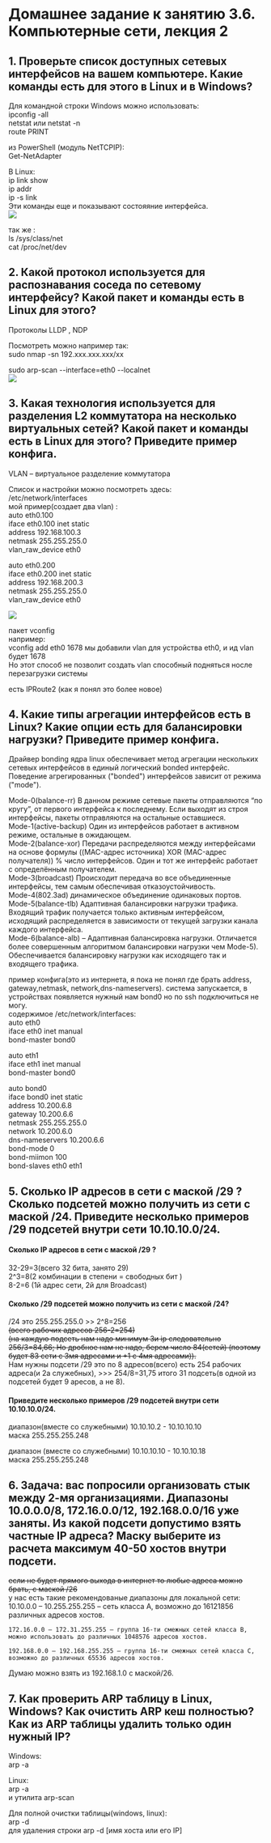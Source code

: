 # Домашнее задание к занятию 3.6. Компьютерные сети, лекция 2  

## 1. Проверьте список доступных сетевых интерфейсов на вашем компьютере. Какие команды есть для этого в Linux и в Windows?  

Для командной строки Windows можно использовать:  
ipconfig -all  
netstat или netstat -n  
route PRINT  

из PowerShell (модуль NetTCPIP):    
Get-NetAdapter   

В Linux:   
ip link show  
ip addr  
ip -s link   
Эти команды еще и показывают состояяние интерфейса.  
![](https://s325vla.storage.yandex.net/rdisk/5b951395a12ce04aef52c1dbc8b25a31f7e5315dabbc939ee151111b293fc2f8/61c0d12b/-yg_cLuuhfuAgJu7cu40ChHLLBSagJp3ufWvsC_Y5Z9FE0_fYEKnT3uuhNzRcCqlPKEZyNjG7Yy0-DUzhQDu1g==?uid=160010782&filename=1%D0%B9.jpg&disposition=inline&hash=&limit=0&content_type=image%2Fjpeg&owner_uid=160010782&fsize=203638&hid=4451163d590515955caca016d0495b4c&media_type=image&tknv=v2&etag=9786a6cd2617cd2e145eaf54dc8ffa6e&rtoken=QlSj1TEUAozB&force_default=yes&ycrid=na-068796d571540bf6de690f4b1badf775-downloader5f&ts=5d39867a660c0&s=88e67a1e888dbbd8502fd4279672e98de95a966dd9a123188b46ae2e1ecc295a&pb=U2FsdGVkX1-It4GvXULqDypHc6sEWSsGV2jmmG_0HWKkQFpLuvj04tnbfQz0fRtdTC2aJz0KBX5Z3qfz3ReFDK7FdudhoFOEd1cZA3afdvE)  


так же :   
ls /sys/class/net    
cat /proc/net/dev   


## 2. Какой протокол используется для распознавания соседа по сетевому интерфейсу? Какой пакет и команды есть в Linux для этого?   
Протоколы LLDP ,  NDP  

Посмотреть можно например так:    
sudo nmap -sn 192.xxx.xxx.xxx/xx  

sudo arp-scan --interface=eth0 --localnet  
![](https://s277vla.storage.yandex.net/rdisk/0f08073a557a1740acfbc41d959a94cc2cf4f535a0e937f1c8760b8d85203bee/61c0d13c/-yg_cLuuhfuAgJu7cu40CgsnrHWAuWQD0QU6yQav3_-_SYAuy5bkSujWv3gehcx3VugZO4uU-WMyilZD0edF7A==?uid=160010782&filename=2%D0%B9.jpg&disposition=inline&hash=&limit=0&content_type=image%2Fjpeg&owner_uid=160010782&fsize=147535&hid=61b6d9cf5ce6d84577c923d9f3c3273f&media_type=image&tknv=v2&etag=76f8ea2b54f203af3a465adf4846a1e3&rtoken=8QaaxWarWrUD&force_default=yes&ycrid=na-5571f0d425a3500244d6ef6cd8929e0c-downloader5f&ts=5d39868a9c700&s=060fa80ef4d4d83e6562295cd0cb1afe99b14ddb1bedd695ba1591da91120c88&pb=U2FsdGVkX1_DbRiM5TmhbCT0mRQwr7_fjYMH4XLlxixolRUbQzFxvmeo32qQxsNnRRrs10bporBwD_tSx8aXGz5Flx-EZXXojTnodFMxl9A)  


## 3. Какая технология используется для разделения L2 коммутатора на несколько виртуальных сетей? Какой пакет и команды есть в Linux для этого? Приведите пример конфига.  

VLAN – виртуальное разделение коммутатора  

Список и настройки можно посмотреть здесь:  
/etc/network/interfaces  
мой пример(создает два vlan) :    
auto eth0.100  
iface eth0.100 inet static  
   address 192.168.100.3  
   netmask 255.255.255.0  
   vlan_raw_device eth0  

auto eth0.200  
iface eth0.200 inet static  
   address 192.168.200.3  
   netmask 255.255.255.0  
   vlan_raw_device eth0  

![](https://s288vla.storage.yandex.net/rdisk/822609f74239a80b08a230ee99e31e0c6be2523c16c5673bb0c2e3c0f30b327a/61c0d14b/-yg_cLuuhfuAgJu7cu40Cq0d3In33MxFhNMSBjCjL47pzFSODICzp1U7JszO_0j9_4jgwurVU509-nFkNyj4SA==?uid=160010782&filename=3%D0%B9.jpg&disposition=inline&hash=&limit=0&content_type=image%2Fjpeg&owner_uid=160010782&fsize=251803&hid=75f4f7b6f2e967fc98e776e0fc6813d6&media_type=image&tknv=v2&etag=2ed06d358ef9442d0b02fc1d1842bff8&rtoken=xANVuPzHxDyh&force_default=yes&ycrid=na-26b55140b56626d6b4656de057a5b1c4-downloader5f&ts=5d398698ea8c0&s=2d719e052357a5ef28d7cb78b43afa63bbb0c89c244776943e5e0888f49dcfac&pb=U2FsdGVkX18BPkMFYTROUUYo3Q_Cbp4BoWgKnbPW-nP0CH78N-Ijk9iIuCxDQLOcPz2UE5T4TEzh1LNlfDsz_1GdzAbI9qjSvuCingCdjIk)   

пакет vconfig  
например:    
vconfig add eth0 1678  мы добавили vlan для устройства eth0, и ид vlan будет 1678    
Но этот способ не позволит создать vlan способный подняться носле перезагрузки системы  

есть IPRoute2 (как я понял это более новое)  

## 4. Какие типы агрегации интерфейсов есть в Linux? Какие опции есть для балансировки нагрузки? Приведите пример конфига.    

Драйвер bonding ядра linux обеспечивает метод агрегации нескольких сетевых интерфейсов в единый логический bonded интерфейс. Поведение агрегированных ("bonded") интерфейсов зависит от режима ("mode").  

Mode-0(balance-rr) В данном режиме сетевые пакеты отправляются “по кругу”, от первого интерфейса к последнему. Если выходят из строя интерфейсы, пакеты отправляются на остальные оставшиеся.   
Mode-1(active-backup) Один из интерфейсов работает в активном режиме, остальные в ожидающем.   
Mode-2(balance-xor) Передачи распределяются между интерфейсами на основе формулы ((MAC-адрес источника) XOR (MAC-адрес получателя)) % число интерфейсов. Один и тот же интерфейс работает с определённым получателем.   
Mode-3(broadcast) Происходит передача во все объединенные интерфейсы, тем самым обеспечивая отказоустойчивость.   
Mode-4(802.3ad)  динамическое объединение одинаковых портов.   
Mode-5(balance-tlb)  Адаптивная балансировки нагрузки трафика. Входящий трафик получается только активным интерфейсом, исходящий распределяется в зависимости от текущей загрузки канала каждого интерфейса.  
Mode-6(balance-alb) – Адаптивная балансировка нагрузки. Отличается более совершенным алгоритмом балансировки нагрузки чем Mode-5). Обеспечивается балансировку нагрузки как исходящего так и входящего трафика.   

пример конфига(это из интернета, я пока не понял где брать address, gateway,netmask, network,dns-nameservers). система запускается, в устройствах появляется нужный нам bond0 но по ssh подключиться не могу.  
содержимое /etc/network/interfaces:    
auto eth0   
iface eth0 inet manual   
bond-master bond0   

auto eth1   
iface eth1 inet manual   
bond-master bond0   

auto bond0   
iface bond0 inet static   
address 10.200.6.8   
gateway 10.200.6.6   
netmask 255.255.255.0   
network 10.200.6.0   
dns-nameservers 10.200.6.6   
bond-mode 0   
bond-miimon 100   
bond-slaves eth0 eth1  

## 5. Сколько IP адресов в сети с маской /29 ? Сколько подсетей можно получить из сети с маской /24. Приведите несколько примеров /29 подсетей внутри сети 10.10.10.0/24.   

#### Сколько IP адресов в сети с маской /29 ?    
32-29=3(всего 32 бита, занято 29)  
2^3=8(2 комбинации в степени = свободных бит )  
8-2=6 (1й адрес сети, 2й для Broadcast)   

#### Сколько /29 подсетей можно получить из сети с маской /24?    
/24 это 255.255.255.0 >> 2^8=256  
~~(всего рабочих адресов 256-2=254)  
(на каждую подсеть нам надо минимум 3и ip следовательно 256/3=84,66; Но дробное нам не надо, берем число 84(сетей)  (поэтому будет 83 сети с 3мя адресами и +1 с 4мя адресами)).~~  
Нам нужны подсети /29 это по 8 адресов(всего) есть 254 рабочих адреса(и 2а служебных), >>> 254/8=31,75  итого 31 подсеть(в одной из подсетей будет 9 аресов, а не 8).    

#### Приведите несколько примеров /29 подсетей внутри сети 10.10.10.0/24.    

диапазон(вместе со служебными) 10.10.10.2 - 10.10.10.10  
маска 255.255.255.248  

диапазон (вместе со служебными) 10.10.10.10 - 10.10.10.18  
маска 255.255.255.248  

## 6. Задача: вас попросили организовать стык между 2-мя организациями. Диапазоны 10.0.0.0/8, 172.16.0.0/12, 192.168.0.0/16 уже заняты. Из какой подсети допустимо взять частные IP адреса? Маску выберите из расчета максимум 40-50 хостов внутри подсети.  

~~если не будет прямого выхода в интернет то любые адреса можно брать, с маской /26~~    
 у нас есть такие рекомендованые диапазоны для локальной сети:  
	10.10.0.0 – 10.255.255.255 – сеть класса A, возможно до 16121856 различных адресов хостов.   

	172.16.0.0 – 172.31.255.255 – группа 16-ти смежных сетей класса B, можно использовать до различных 1048576 адресов хостов.  

	192.168.0.0 – 192.168.255.255 – группа 16-ти смежных сетей класса C, возможно до различных 65536 адресов хостов.  

Думаю можно взять из 192.168.1.0 с маской/26.  

## 7. Как проверить ARP таблицу в Linux, Windows? Как очистить ARP кеш полностью? Как из ARP таблицы удалить только один нужный IP?  

Windows:  
arp -a  

Linux:   
arp -a  
и утилита arp-scan   

Для полной очистки таблицы(windows, linux):  
arp -d   
для удаления строки arp -d [имя хоста или его IP]  